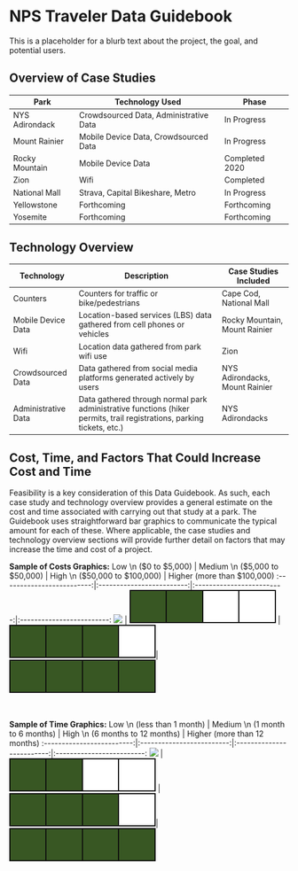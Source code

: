 # NPS Traveler Data Guidebook

This is a placeholder for a blurb text about the project, the goal, and potential users.

## Overview of Case Studies

| Park          | Technology Used        | Phase       |
| ------------- | -------------------- | ----------------- |
| NYS Adirondack | Crowdsourced Data, Administrative Data | In Progress|
| Mount Rainier | Mobile Device Data, Crowdsourced Data | In Progress |
| Rocky Mountain | Mobile Device Data | Completed 2020 |
| Zion | Wifi | Completed |
| National Mall | Strava, Capital Bikeshare, Metro | In Progress |
| Yellowstone | Forthcoming | Forthcoming |
| Yosemite | Forthcoming | Forthcoming |

## Technology Overview

| Technology          | Description        | Case Studies Included       |
| ------------- | -------------------- | ----------------- |
| Counters | Counters for traffic or bike/pedestrians | Cape Cod, National Mall |
| Mobile Device Data | Location-based services (LBS) data gathered from cell phones or vehicles | Rocky Mountain, Mount Rainier |
| Wifi | Location data gathered from park wifi use | Zion |
| Crowdsourced Data | Data gathered from social media platforms generated actively by users | NYS Adirondacks, Mount Rainier |
| Administrative Data | Data gathered through normal park administrative functions (hiker permits, trail registrations, parking tickets, etc.) | NYS Adirondacks |

## Cost, Time, and Factors That Could Increase Cost and Time
Feasibility is a key consideration of this Data Guidebook. As such, each case study and technology overview provides a general estimate on the cost and time associated with carrying out that study at a park. The Guidebook uses straightforward bar graphics to communicate the typical amount for each of these. Where applicable, the case studies and technology overview sections will provide further detail on factors that may increase the time and cost of a project.

**Sample of Costs Graphics:**
Low \n ($0 to $5,000) |  Medium \n ($5,000 to $50,000) | High \n ($50,000 to $100,000) | Higher (more than $100,000)
:-------------------------:|:-------------------------:|:-------------------------:|:-------------------------:
![](/assets/images/one_bars.png)  | ![](/assets/images/two_bars.png)  |  ![](/assets/images/three_bars.png)| ![](/assets/images/four_bars.png)  

<br>

**Sample of Time Graphics:**
Low \n (less than 1 month) |  Medium \n (1 month to 6 months) | High \n (6 months to 12 months) | Higher (more than 12 months)
:-------------------------:|:-------------------------:|:-------------------------:|:-------------------------:
![](/assets/images/one_bars.png)  | ![](/assets/images/two_bars.png)  |  ![](/assets/images/three_bars.png)| ![](/assets/images/four_bars.png)  
